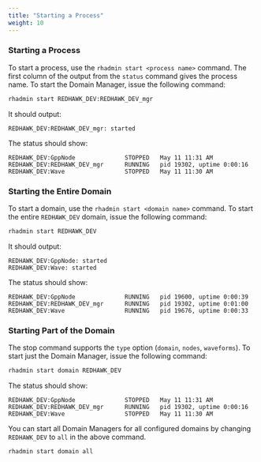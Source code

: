 ```yaml
---
title: "Starting a Process"
weight: 10
---
```


### Starting a Process
To start a process, use the `rhadmin start <process name>` command. The first column of the output from the `status` command gives the process name.  To start the Domain Manager, issue the following command:

```sh
rhadmin start REDHAWK_DEV:REDHAWK_DEV_mgr
```
It should output:
```
REDHAWK_DEV:REDHAWK_DEV_mgr: started
```

The status should show:
```
REDHAWK_DEV:GppNode              STOPPED   May 11 11:31 AM
REDHAWK_DEV:REDHAWK_DEV_mgr      RUNNING   pid 19302, uptime 0:00:16
REDHAWK_DEV:Wave                 STOPPED   May 11 11:30 AM
```

### Starting the Entire Domain
To start a domain, use the `rhadmin start <domain name>` command. To start the entire `REDHAWK_DEV` domain, issue the following command:
```sh
rhadmin start REDHAWK_DEV
```
It should output:
```
REDHAWK_DEV:GppNode: started
REDHAWK_DEV:Wave: started
```

The status should show:
```
REDHAWK_DEV:GppNode              RUNNING   pid 19600, uptime 0:00:39
REDHAWK_DEV:REDHAWK_DEV_mgr      RUNNING   pid 19302, uptime 0:01:00
REDHAWK_DEV:Wave                 RUNNING   pid 19676, uptime 0:00:33
```

### Starting Part of the Domain
The stop command supports the `type` option (`domain`, `nodes`, `waveforms`). To start just the Domain Manager, issue the following command:
```sh
rhadmin start domain REDHAWK_DEV
```

The status should show:
```
REDHAWK_DEV:GppNode              STOPPED   May 11 11:31 AM
REDHAWK_DEV:REDHAWK_DEV_mgr      RUNNING   pid 19302, uptime 0:00:16
REDHAWK_DEV:Wave                 STOPPED   May 11 11:30 AM
```

You can start all Domain Managers for all configured domains by changing `REDHAWK_DEV` to `all` in the above command.
```sh
rhadmin start domain all
```
